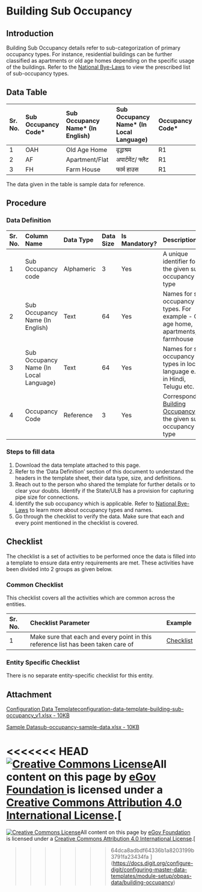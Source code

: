 # Building Sub Occupancy

## Introduction <a id="introduction"></a>

Building Sub Occupancy details refer to sub-categorization of primary occupancy types. For instance, residential buildings can be further classified as apartments or old age homes depending on the specific usage of the buildings. Refer to the [National Bye-Laws](http://mohua.gov.in/upload/uploadfiles/files/Chap-4.pdf) to view the prescribed list of sub-occupancy types.

## Data Table <a id="data-table"></a>

| Sr. No. | Sub Occupancy Code\* | Sub Occupancy Name\* \(In English\) | Sub Occupancy Name\* \(In Local Language\) | Occupancy Code\* |
| :--- | :--- | :--- | :--- | :--- |
| 1 | OAH | Old Age Home | वृद्धाश्रम | R1 |
| 2 | AF | Apartment/Flat | अपार्टमेंट/ फ्लैट | R1 |
| 3 | FH | Farm House | फार्म हाउस | R1 |

The data given in the table is sample data for reference.

## Procedure <a id="procedure"></a>

### Data Definition <a id="data-definition"></a>

| Sr. No. | Column Name | Data Type | Data Size | Is Mandatory? | Description |
| :--- | :--- | :--- | :--- | :--- | :--- |
| 1 | Sub Occupancy code | Alphameric | 3 | Yes | A unique identifier for the given sub occupancy type |
| 2 | Sub Occupancy Name \(In English\) | Text | 64 | Yes | Names for sub occupancy types. For example - Old age home, apartments, farmhouse |
| 3 | Sub Occupancy Name \(In Local Language\) | Text | 64 | Yes | Names for sub occupancy types in local language e.g. in Hindi, Telugu etc. |
| 4 | Occupancy Code | Reference | 3 | Yes | Corresponding [Building Occupancy](building-occupancy.md) for the given sub occupancy type |

### Steps to fill data <a id="steps-to-fill-data"></a>

1. Download the data template attached to this page.
2. Refer to the ‘Data Definition’ section of this document to understand the headers in the template sheet, their data type, size, and definitions.
3. Reach out to the person who shared the template for further details or to clear your doubts. Identify if the State/ULB has a provision for capturing pipe size for connections.
4. Identify the sub occupancy which is applicable. Refer to [National Bye-Laws](http://mohua.gov.in/upload/uploadfiles/files/Chap-4.pdf) to learn more about occupancy types and names.
5. Go through the checklist to verify the data. Make sure that each and every point mentioned in the checklist is covered.

## Checklist <a id="checklist"></a>

The checklist is a set of activities to be performed once the data is filled into a template to ensure data entry requirements are met. These activities have been divided into 2 groups as given below.

### Common Checklist <a id="common-checklist"></a>

This checklist covers all the activities which are common across the entities.

| Sr. No. | Checklist Parameter | Example |
| :--- | :--- | :--- |
| 1 | Make sure that each and every point in this reference list has been taken care of | ​[Checklist](https://digit-discuss.atlassian.net/wiki/spaces/DO/pages/502203140/Checklist)​ |

### Entity Specific Checklist <a id="entity-specific-checklist"></a>

There is no separate entity-specific checklist for this entity.

## Attachment <a id="attachment"></a>

[Configuration Data Templateconfiguration-data-template-building-sub-occupancy\_v1.xlsx - 10KB](https://firebasestorage.googleapis.com/v0/b/gitbook-28427.appspot.com/o/assets%2F-MERG_iQW5oN4ukgXP8K%2Fsync%2F9623c9b39bae40ecb316f8c20624b8254f5d684f.xlsx?generation=1602050610590764&alt=media)

[Sample Datasub-occupancy-sample-data.xlsx - 10KB](https://firebasestorage.googleapis.com/v0/b/gitbook-28427.appspot.com/o/assets%2F-MERG_iQW5oN4ukgXP8K%2Fsync%2F982704018bd32de71795ae018366ecdd30cb7654.xlsx?generation=1602050610842385&alt=media)

<<<<<<< HEAD
[![Creative Commons License](https://i.creativecommons.org/l/by/4.0/80x15.png)](http://creativecommons.org/licenses/by/4.0/)All content on this page by [eGov Foundation ](https://egov.org.in/)is licensed under a [Creative Commons Attribution 4.0 International License](http://creativecommons.org/licenses/by/4.0/).[    
=======


 [![Creative Commons License](https://i.creativecommons.org/l/by/4.0/80x15.png)](http://creativecommons.org/licenses/by/4.0/)All content on this page by [eGov Foundation ](https://egov.org.in/)is licensed under a [Creative Commons Attribution 4.0 International License](http://creativecommons.org/licenses/by/4.0/).[  
>>>>>>> 64dca8adbdf64336b1a8203199b3791fa23434fa
](https://docs.digit.org/configure-digit/configuring-master-data-templates/module-setup/obpas-data/building-occupancy)

